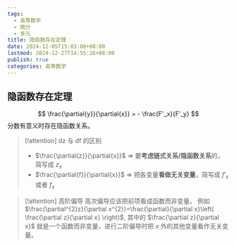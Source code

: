 ```yaml
---
tags:
  - 高等数学
  - 微分
  - 多元
title: 隐函数存在定理
date: 2024-12-05T15:03:08+08:00
lastmod: 2024-12-27T14:55:26+08:00
publish: true
categories: 高等数学
---
```


## 隐函数存在定理

$$
\frac{\partial{y}}{\partial{x}} = - \frac{F'_x}{F'_y}
$$
分数有意义时存在隐函数关系。

>[!attention] dz 与 df 的区别
>- $\frac{\partial{z}}{\partial{x}}$ $\Rightarrow$ 要**考虑链式关系/隐函数关系**的，简写成 $z_x$
>- $\frac{\partial{f}}{\partial{x}}$ $\Rightarrow$ 把各变量**看做无关变量**，简写成 $f'_x$ 或者 $f_x$

>[!attention] 高阶偏导
>高次偏导应该把前项看成函数而非变量。
>例如 $\frac{\partial^{2}z}{\partial x^{2}}=\frac{\partial}{\partial x}\left( \frac{\partial z}{\partial x} \right)$, 其中的 $\frac{\partial z}{\partial x}$ 就是一个函数而非变量，进行二阶偏导时把 $x$ 外的其他变量看作无关变量。

